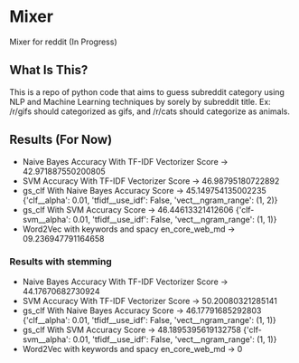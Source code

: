 # Mixer
Mixer for reddit (In Progress)

## What Is This?
This is a repo of python code that aims to guess subreddit category using NLP and Machine Learning techniques by sorely by subreddit title. Ex: /r/gifs should categorized as gifs, and /r/cats should categorize as animals.

## Results (For Now)
- Naive Bayes Accuracy With TF-IDF Vectorizer Score ->  42.971887550200805
- SVM Accuracy With TF-IDF Vectorizer Score ->  46.98795180722892
- gs_clf With Naive Bayes Accuracy Score -> 45.149754135002235 {'clf__alpha': 0.01, 'tfidf__use_idf': False, 'vect__ngram_range': (1, 2)}
- gs_clf With SVM Accuracy Score -> 46.44613321412606 {'clf-svm__alpha': 0.01, 'tfidf__use_idf': False, 'vect__ngram_range': (1, 1)}
- Word2Vec with keywords and spacy en_core_web_md -> 09.236947791164658
 ### Results with stemming
- Naive Bayes Accuracy With TF-IDF Vectorizer Score ->  44.17670682730924
- SVM Accuracy With TF-IDF Vectorizer Score ->  50.20080321285141
- gs_clf With Naive Bayes Accuracy Score -> 46.17791685292803 {'clf__alpha': 0.01, 'tfidf__use_idf': False, 'vect__ngram_range': (1, 1)}
- gs_clf With SVM Accuracy Score -> 48.1895395619132758 {'clf-svm__alpha': 0.01, 'tfidf__use_idf': False, 'vect__ngram_range': (1, 1)}
- Word2Vec with keywords and spacy en_core_web_md -> 0